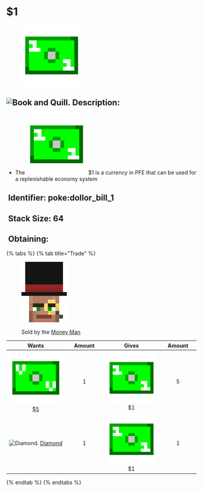 # $1

<figure><img src="https://github.com/ItsMePok/PFE/blob/wikiAssets/wikiMain/dollar_bill_1.png?raw=true" alt=""><figcaption></figcaption></figure>

## <img src="https://minecraft.wiki/images/Book_and_Quill_JE2_BE2.png?2128f" alt="Book and Quill." data-size="line"> Description: <a href="#description" id="description"></a>

* The <img src="https://github.com/ItsMePok/PFE/blob/wikiAssets/wikiMain/dollar_bill_1.png?raw=true" alt="$1." data-size="line"> $1 is a currency in PFE that can be used for a replenishable economy system

## <img src="https://minecraft.wiki/images/Name_Tag_JE2_BE2.png?cbdc1" alt="" data-size="line"> Identifier: **poke:**&#x64;ollor\_bill\_1 <a href="#identifier" id="identifier"></a>

## <img src="https://minecraft.wiki/images/Light_Gray_Bundle_JE1_BE1.png?b552e" alt="" data-size="line"> Stack Size: 64 <a href="#stack-size" id="stack-size"></a>

## <img src="https://minecraft.wiki/images/thumb/Crafting_Table_JE4_BE3.png/150px-Crafting_Table_JE4_BE3.png?5767f" alt="" data-size="line"> Obtaining: <a href="#obtaining" id="obtaining"></a>

{% tabs %}
{% tab title="Trade" %}
<figure><img src="https://github.com/ItsMePok/PFE/blob/wikiAssets/entity_icon/money_man.png?raw=true" alt=""><figcaption><p>Sold by the <a href="../../../mobs/traders/money-man.md">Money Man</a></p></figcaption></figure>

<table data-full-width="false"><thead><tr><th align="center">Wants</th><th width="88" align="center">Amount</th><th align="center">Gives</th><th width="85" align="center">Amount</th></tr></thead><tbody><tr><td align="center"><img src="https://github.com/ItsMePok/PFE/blob/wikiAssets/wikiMain/dollar_bill_5.png?raw=true" alt="$5." data-size="line"> <a href="usd5.md">$5</a></td><td align="center">1</td><td align="center"><img src="https://github.com/ItsMePok/PFE/blob/wikiAssets/wikiMain/dollar_bill_1.png?raw=true" alt="$1." data-size="line"> $1</td><td align="center">5</td></tr><tr><td align="center"><img src="https://minecraft.wiki/images/Diamond_JE3_BE3.png?99d00" alt="Diamond." data-size="line"> <a href="https://minecraft.wiki/w/Diamond">Diamond</a></td><td align="center">1</td><td align="center"><img src="https://github.com/ItsMePok/PFE/blob/wikiAssets/wikiMain/dollar_bill_1.png?raw=true" alt="$1." data-size="line"> $1</td><td align="center">1</td></tr></tbody></table>
{% endtab %}
{% endtabs %}

